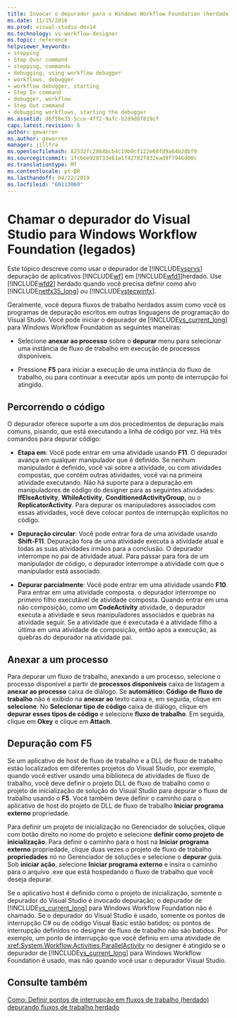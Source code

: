 ```yaml
---
title: Invocar o depurador para o Windows Workflow Foundation (herdado) | Microsoft Docs
ms.date: 11/15/2016
ms.prod: visual-studio-dev14
ms.technology: vs-workflow-designer
ms.topic: reference
helpviewer_keywords:
- stepping
- Step Over command
- stepping, commands
- debugging, using workflow debugger
- workflows, debugger
- workflow debugger, starting
- Step In command
- debugger, workflow
- Step Out command
- debugging workflows, starting the debugger
ms.assetid: d6f58e35-5cce-4ff2-9afc-b2d9d0f819cf
caps.latest.revision: 6
author: gewarren
ms.author: gewarren
manager: jillfra
ms.openlocfilehash: 82532fc2864bcb4c19b0cf122e60fd9a64b2dbf9
ms.sourcegitcommit: 1fc6ee928733e61a1f42782f832ead9f7946d00c
ms.translationtype: MT
ms.contentlocale: pt-BR
ms.lasthandoff: 04/22/2019
ms.locfileid: "60113060"
---
```

# <a name="invoking-the-visual-studio-debugger-for-windows-workflow-foundation-legacy"></a>Chamar o depurador do Visual Studio para Windows Workflow Foundation (legados)
Este tópico descreve como usar o depurador de [!INCLUDE[vsprvs](../includes/vsprvs-md.md)] depuração de aplicativos [!INCLUDE[wf](../includes/wf-md.md)] em [!INCLUDE[wfd1](../includes/wfd1-md.md)]herdado. Use [!INCLUDE[wfd2](../includes/wfd2-md.md)] herdado quando você precisa definir como alvo [!INCLUDE[netfx35_long](../includes/netfx35-long-md.md)] ou [!INCLUDE[vstecwinfx](../includes/vstecwinfx-md.md)].

 Geralmente, você depura fluxos de trabalho herdados assim como você os programas de depuração escritos em outras linguagens de programação do Visual Studio. Você pode iniciar o depurador de [!INCLUDE[vs_current_long](../includes/vs-current-long-md.md)] para Windows Workflow Foundation as seguintes maneiras:

- Selecione **anexar ao processo** sobre o **depurar** menu para selecionar uma instância de fluxo de trabalho em execução de processos disponíveis.

- Pressione **F5** para iniciar a execução de uma instância do fluxo de trabalho, ou para continuar a executar após um ponto de interrupção foi atingido.

## <a name="stepping-through-code"></a>Percorrendo o código
 O depurador oferece suporte a um dos procedimentos de depuração mais comuns, pisando, que está executando a linha de código por vez. Há três comandos para depurar código:

- **Etapa em**: Você pode entrar em uma atividade usando **F11**. O depurador avança em qualquer manipulador que é definido. Se nenhum manipulador é definido, você vai sobre a atividade, ou com atividades compostas, que contém outras atividades, você vai na primeira atividade executando. Não há suporte para a depuração em manipuladores de código do designer para as seguintes atividades: **IfElseActivity**, **WhileActivity**, **ConditionedActivityGroup**, ou o **ReplicatorActivity**. Para depurar os manipuladores associados com essas atividades, você deve colocar pontos de interrupção explícitos no código.

- **Depuração circular**: Você pode entrar fora de uma atividade usando **Shift-F11**. Depuração fora de uma atividade executa a atividade atual e todas as suas atividades irmãos para a conclusão. O depurador interrompe no pai de atividade atual. Para passar para fora de um manipulador de código, o depurador interrompe a atividade com que o manipulador está associado.

- **Depurar parcialmente**: Você pode entrar em uma atividade usando **F10**. Para entrar em uma atividade composta. o depurador interrompe no primeiro filho executável de atividade composta. Quando entrar em uma não composição, como um **CodeActivity** atividade, o depurador executa a atividade e seus manipuladores associados e quebras na atividade seguir. Se a atividade que é executada é a atividade filho a última em uma atividade de composição, então após a execução, as quebras do depurador na atividade pai.

## <a name="attaching-to-a-process"></a>Anexar a um processo
 Para depurar um fluxo de trabalho, anexando a um processo, selecione o processo disponível a partir de **processos disponíveis** caixa de listagem a **anexar ao processo** caixa de diálogo. Se **automático: Código de fluxo de trabalho** não é exibido na **anexar ao** texto caixa e, em seguida, clique em **selecione**. No **Selecionar tipo de código** caixa de diálogo, clique em **depurar esses tipos de código** e selecione **fluxo de trabalho**. Em seguida, clique em **Okey** e clique em **Attach**.

## <a name="debugging-with-f5"></a>Depuração com F5
 Se um aplicativo de host de fluxo de trabalho e a DLL de fluxo de trabalho estão localizados em diferentes projetos do Visual Studio, por exemplo, quando você estiver usando uma biblioteca de atividades de fluxo de trabalho, você deve definir o projeto DLL de fluxo de trabalho como o projeto de inicialização de solução do Visual Studio para depurar o fluxo de trabalho usando o **F5**. Você também deve definir o caminho para o aplicativo de host do projeto de DLL de fluxo de trabalho **Iniciar programa externo** propriedade.

 Para definir um projeto de inicialização no Gerenciador de soluções, clique com botão direito no nome do projeto e selecione **definir como projeto de inicialização**. Para definir o caminho para o host na **Iniciar programa externo** propriedade, clique duas vezes o projeto de fluxo de trabalho **propriedades** nó no Gerenciador de soluções e selecione o **depurar** guia. Sob **iniciar ação**, selecione **Iniciar programa externo** e insira o caminho para o arquivo .exe que está hospedando o fluxo de trabalho que você deseja depurar.

 Se o aplicativo host é definido como o projeto de inicialização, somente o depurador do Visual Studio é invocado depuração; o depurador de [!INCLUDE[vs_current_long](../includes/vs-current-long-md.md)] para Windows Workflow Foundation não é chamado. Se o depurador do Visual Studio é usado, somente os pontos de interrupção C# ou de código Visual Basic estão batidos; os pontos de interrupção definidos no designer de fluxo de trabalho não são batidos. Por exemplo, um ponto de interrupção que você definiu em uma atividade de <xref:System.Workflow.Activities.ParallelActivity> no designer é atingido se o depurador de [!INCLUDE[vs_current_long](../includes/vs-current-long-md.md)] para Windows Workflow Foundation é usado, mas não quando você usar o depurador Visual Studio.

## <a name="see-also"></a>Consulte também
 [Como: Definir pontos de interrupção em fluxos de trabalho (herdado)](../workflow-designer/how-to-set-breakpoints-in-workflows-legacy.md) [depurando fluxos de trabalho herdado](../workflow-designer/debugging-legacy-workflows.md)